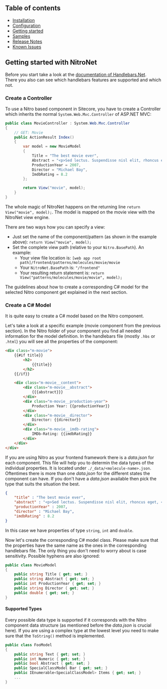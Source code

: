 ## Table of contents
- [Installation](installation.md)
- [Configuration](configuration.md)
- [Getting started](getting-started.md)
- [Samples](samples.md)
- [Release Notes](https://github.com/namics/NitroNet/releases)
- [Known Issues](known-issues.md)

## Getting started with NitroNet
Before you start take a look at the [documentation of Handlebars.Net](https://github.com/rexm/Handlebars.Net).  
There you also can see which handlebars features are supported and which not.

### Create a Controller

To use a Nitro based component in Sitecore, you have to create a Controller which inherits the normal `System.Web.Mvc.Controller` of ASP.NET MVC:

```csharp
public class MovieController : System.Web.Mvc.Controller
{
	// GET: Movie
	public ActionResult Index()
	{
		var model = new MovieModel
		{
			Title = "The best movie ever",
			Abstract = "<p>Sed lectus. Suspendisse nisl elit, rhoncus eget, <a href='#'>elementum ac</a>, condimentum eget, diam. Curabitur turpis. Ut non enim eleifend felis pretium feugiat. Vivamus aliquet elit ac nisl.</p>"
			ProductionYear = 2007,
			Director = "Michael Bay",
			ImdbRating = 8.2
		};

		return View("movie", model);
	}
}
```

The whole magic of NitroNet happens on the returning line `return View("movie", model);`. The model is mapped on the movie view with the NitroNet view engine.

There are two ways how you can specify a view:
- Just set the name of the component/pattern (as shown in the example above): `return View("movie", model);`
- Set the complete view path (relative to your `Nitro.BasePath`). An example:
	- Your view file location is: `[web app root path]/frontend/patterns/molecules/movie/movie`
	- Your `NitroNet.BasePath` is: `"/frontend"`
	- Your resulting return statement is: `return View("patterns/molecules/movie/movie", model);`

The guidelines about how to create a corresponding C# model for the selected Nitro component get explained in the next section.

### Create a C# Model
It is quite easy to create a C# model based on the Nitro component.

Let's take a look at a specific example (movie component from the previous section). In the Nitro folder of your component you find all needed information for the model definition.
In the handlebars file (mostly `.hbs` or `.html`) you will see all the properties of the component:

```html
<div class="m-movie">
	{{#if title}}
		<h2>
			{{title}}
		</h2>
	{{/if}}

	<div class="m-movie__content">
		<div class="m-movie__abstract">
			{{{abstract}}}
		</div>
		<div class="m-movie__production-year">
			Production Year: {{productionYear}}
		</div>
		<div class="m-movie__director">
			Director: {{director}}
		</div>
		<div class="m-movie__imdb-rating">
			IMDb-Rating: {{imdbRating}}
		</div>
	</div>
</div>
```

If you are using Nitro as your frontend framework there is a *data.json* for each component. This file will help you to determin the data types of the individual properties. It is located under `./_data/<molecule-name>.json`. Oftentimes there is more than one *data.json* for the different states the component can have. If you don't have a *data.json* available then pick the type that suits the situation the best.

```json
{
	"title" : "The best movie ever",
	"abstract" : "<p>Sed lectus. Suspendisse nisl elit, rhoncus eget, <a href='#'>elementum ac</a>, condimentum eget, diam. Curabitur turpis. Ut non enim eleifend felis pretium feugiat. Vivamus aliquet elit ac nisl.</p>",
	"productionYear" : 2007,
	"director" : "Michael Bay",
	"imdbRating" : 8.2
}
```

In this case we have properties of type `string`, `int` and `double`.

Now let's create the corresponding C# model class. Please make sure that the properties have the same name as the ones in the corresponding handlebars file. The only thing you don't need to worry about is case sensitivity. Possible hyphens are also ignored:

```csharp
public class MovieModel
{
	public string Title { get; set; }
	public string Abstract { get; set; }
	public int ProductionYear { get; set; }
	public string Director { get; set; }
	public double { get; set; }
}
```

#### Supported Types

Every possible data type is supported if it corresponds with the Nitro component data structure (as mentioned before the *data.json* is crucial here). If you are using a complex type at the lowest level you need to make sure that the `ToString()` method is implemented.

```csharp
public class FooModel
{
    public string Text { get; set; }
    public int Numeric { get; set; }
    public bool Abstract { get; set; }
    public SpecialClassModel Bar { get; set; }
    public IEnumerable<SpecialClassModel> Items { get; set; }
    ...
}
```
